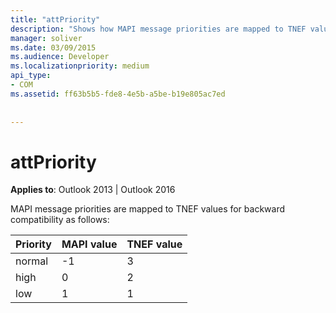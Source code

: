 ```yaml
---
title: "attPriority"
description: "Shows how MAPI message priorities are mapped to TNEF values for backward compatibility."
manager: soliver
ms.date: 03/09/2015
ms.audience: Developer
ms.localizationpriority: medium
api_type:
- COM
ms.assetid: ff63b5b5-fde8-4e5b-a5be-b19e805ac7ed
 
 
---
```


# attPriority

  
  
**Applies to**: Outlook 2013 | Outlook 2016 
  
MAPI message priorities are mapped to TNEF values for backward compatibility as follows:
  
|**Priority**|**MAPI value**|**TNEF value**|
|:-----|:-----|:-----|
|normal  <br/> |-1  <br/> |3  <br/> |
|high  <br/> |0  <br/> |2  <br/> |
|low  <br/> |1  <br/> |1  <br/> |
   

